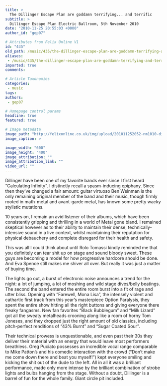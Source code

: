 ```yaml
---
title: >
  The Dillinger Escape Plan are goddamn terrifying... and terrific
subtitle: >
  Dillinger Escape Plan Electric Ballroom, 5th November 2010
date: "2010-11-25 20:55:03 +0000"
author_id: "gep07"

# Attributes from Felix Online V1
id: "435"
old_path: /music/435/the-dillinger-escape-plan-are-goddamn-terrifying-and-terrific
aliases:
 - /music/435/the-dillinger-escape-plan-are-goddamn-terrifying-and-terrific
imported: true
comments:

# Article Taxonomies
categories:
 - music
tags:
authors:
 - gep07

# Homepage control params
headline: true
featured: true

# Image metadata
image_path: "http://felixonline.co.uk/img/upload/201011252052-nm1010-dillinge.jpg"
image_caption: >

image_width: "600"
image_height: "400"
image_attribution: ""
image_attribution_link: ""
video_url: ""
---
```


Dillinger have been one of my favorite bands ever since I first heard “Calculating Infinity”. I distinctly recall a spasm-inducing epiphany. Since then they’ve changed a fair amount: guitar virtuoso Ben Weinman is the only remaining original member of the band and their music, though firmly rooted in math-metal and avant-garde metal, has known some pretty wacky stylistic mutations.

10 years on, I remain an avid listener of their albums, which have been consistently gripping and thrilling in a world of Metal gone bland. I remained skeptical however as to their ability to maintain their dense, technically-intensive sound in a live context, whilst maintaining their reputation for physical debauchery and complete disregard for their health and safety.

This was all I could think about until Rolo Tomassi kindly reminded me that you definitely can tear shit up on stage and sound bloody sweet. These guys are becoming a model for how progressive hardcore should be done. And Eva Spence still makes me shiver all over. But really it was just a matter of buying time.

The lights go out, a burst of electronic noise announces a trend for the night: a lot of jumping, a lot of moshing and wild stage dives/belly beatings. The second the band entered the entire room burst into a fit of rage and utter bliss. Opening with “Farewell, Mona Lisa”, the intensely violent and cathartic first track from this year’s masterpiece Option Paralysis, they spent the entire show hitting all the right buttons and giving everyone there freaky fangasms. New fan favorites “Black Bubblegum” and “Milk Lizard” got all the sweaty metalheads crooning along like a room of horny Tom Joneses, and they dropped just the right amount of old classics, including pitch-perfect renditions of “43% Burnt” and “Sugar Coated Sour”.

Their technical prowess is unquestionable, and even past their 30s they deliver their material with an energy that would leave most performers breathless. Greg Puciato possesses an incredible vocal range comparable to Mike Patton’s and his comedic interaction with the crowd (“Don’t make me come down there and beat you myself!”) kept everyone smiling and kicking the shit out of the dude to the left. All in all it was a brilliant performance, made only more intense by the brilliant combination of strobe lights and bulbs hanging from the stage. Without a doubt, Dillinger is a barrel of fun for the whole family. Giant circle pit included.
